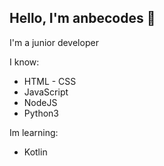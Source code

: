 ## Hello, I'm anbecodes 👋️
I'm a junior developer

I know:
- HTML - CSS
- JavaScript
- NodeJS
- Python3

Im learning: 
- Kotlin